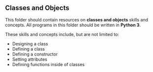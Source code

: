 ## Classes and Objects

This folder should contain resources on **classes and objects** skills and concepts. All programs in this folder should be written in **Python 3**.

These skills and concepts include, but are not limited to:
- Designing a class
- Defining a class
- Defining a constructor
- Setting attributes
- Defining functions inside of classes